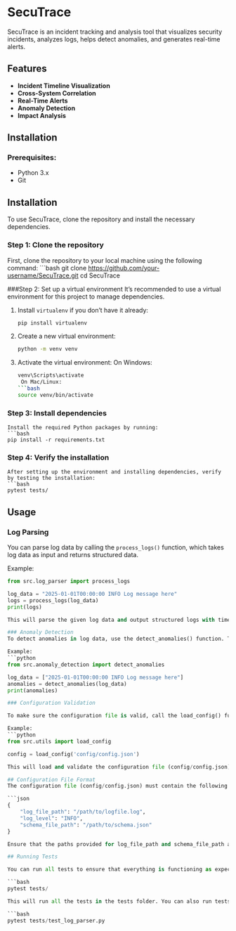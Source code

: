 # SecuTrace

SecuTrace is an incident tracking and analysis tool that visualizes security incidents, analyzes logs, helps detect anomalies, and generates real-time alerts.

## Features
- **Incident Timeline Visualization**
- **Cross-System Correlation**
- **Real-Time Alerts**
- **Anomaly Detection**
- **Impact Analysis**

## Installation

### Prerequisites:
- Python 3.x
- Git

## Installation

To use SecuTrace, clone the repository and install the necessary dependencies.

### Step 1: Clone the repository
First, clone the repository to your local machine using the following command:
	```bash
	git clone https://github.com/your-username/SecuTrace.git
	cd SecuTrace

###Step 2: Set up a virtual environment
It’s recommended to use a virtual environment for this project to manage dependencies.

1. Install `virtualenv` if you don’t have it already:
   ```bash
   pip install virtualenv
   
2. Create a new virtual environment:
   ```bash
   python -m venv venv
   
3. Activate the virtual environment:
	On Windows:
   ```bash
   venv\Scripts\activate
    On Mac/Linux:
   ```bash
   source venv/bin/activate
   
### Step 3: Install dependencies
	Install the required Python packages by running:
	```bash
	pip install -r requirements.txt
	
### Step 4: Verify the installation
	After setting up the environment and installing dependencies, verify by testing the installation:
	```bash
	pytest tests/

## Usage

### Log Parsing

You can parse log data by calling the `process_logs()` function, which takes log data as input and returns structured data.

Example:

```python
from src.log_parser import process_logs

log_data = "2025-01-01T00:00:00 INFO Log message here"
logs = process_logs(log_data)
print(logs)

This will parse the given log data and output structured logs with timestamp, log level, and message.

### Anomaly Detection
To detect anomalies in log data, use the detect_anomalies() function. This function analyzes the logs and detects unusual patterns.

Example:
```python
from src.anomaly_detection import detect_anomalies

log_data = ["2025-01-01T00:00:00 INFO Log message here"]
anomalies = detect_anomalies(log_data)
print(anomalies)

### Configuration Validation

To make sure the configuration file is valid, call the load_config() function. This function loads the configuration from a JSON file and validates it according to the defined schema.

Example:
```python
from src.utils import load_config

config = load_config('config/config.json')

This will load and validate the configuration file (config/config.json).

## Configuration File Format
The configuration file (config/config.json) must contain the following fields:

```json
{
    "log_file_path": "/path/to/logfile.log",
    "log_level": "INFO",
    "schema_file_path": "/path/to/schema.json"
}

Ensure that the paths provided for log_file_path and schema_file_path are correct, and that the log_level is one of the accepted log levels (DEBUG, INFO, WARNING, ERROR, CRITICAL).

## Running Tests

You can run all tests to ensure that everything is functioning as expected:

```bash
pytest tests/

This will run all the tests in the tests folder. You can also run tests for a specific module like this:

```bash
pytest tests/test_log_parser.py